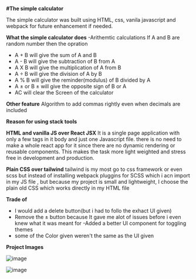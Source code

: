 **#The simple calculator**

The simple calculator was built using HTML, css, vanila javascript and webpack for future enhancement if needed.

**What the simple calculator does**
-Arithemtic calculations 
If A and B are random number then the opration 
- A + B  will give the sum of A and B 
- A - B  will give the subtraction of B from A 
- A X B  will give the multiplication of A from B
- A ÷ B  will give the division of A by B
- A % B  will give the reminder(modulus) of B divided by A
- A ± or B ± will give the opposite sign of B or A 
- AC will clear the Screen of the calculator

**Other feature**
Algorithm to add commas rightly even when decimals are included 

**Reason for using stack tools**

**HTML and vanilla JS over React JSX**
It is a single page application with only a few tags in it body and just one Javascript file. there is no need to make a whole react app for it since there are no dynamic rendering or reusable components. This makes the task more light weighted and stress free in development and production.

**Plain CSS over tailwind**
tailwind is my most go to css framework or even scss but instead of installing webpack pluggins for SCSS which i acn import in  my JS file , but because my project is small and lightweight, I choose the plain old CSS which works directly in my HTML file 

**Trade of**
- I would add a delete button(but i had to follo the exhact UI given)
- Remove the ± button because It gave me  alot of issues before i even knew what it was meant for
-Added a better UI component for toggling themes
- some of the Color given weren't the same as the UI given

**Project Images**

![image](https://github.com/titobzzz/Simple-calculator/assets/105544565/24563460-927b-4b15-b6dd-e6a29298629c)

![image](https://github.com/titobzzz/Simple-calculator/assets/105544565/d8cb3798-bd0e-4e8e-a409-b03c1d981143)

